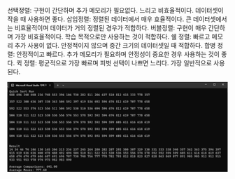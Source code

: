 선택정렬: 구현이 간단하며 추가 메모리가 필요없다. 느리고 비효율적이다. 데이터셋이 작을 때 사용하면 좋다.
삽입정렬: 정렬된 데이터에서 매우 효율적이다. 큰 데이터셋에서는 비효율적이며 데이터가 거의 정렬된 경우가 적합하다.
버블정렬: 구현이 매우 간단하며 가장 비효율적이다. 학습 목적으로만 사용하는 것이 적합하다.
쉘 정렬: 빠르고 메모리 추가 사용이 없다. 안정적이지 않으며 중간 크기의 데이터셋일 때 적합하다.
합병 정렬: 안정적이고 빠르다. 추가 메모리가 필요하며 안정성이 중요한 경우 사용하는 것이 좋다.
퀵 정렬: 평균적으로 가장 빠르며 피벗 선택이 나쁘면 느리다. 가장 일반적으로 사용된다.

![](./14-quicksort.png)
